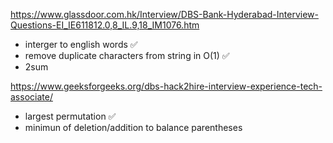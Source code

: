 https://www.glassdoor.com.hk/Interview/DBS-Bank-Hyderabad-Interview-Questions-EI_IE611812.0,8_IL.9,18_IM1076.htm

- interger to english words ✅
- remove duplicate characters from string in O(1) ✅
- 2sum

https://www.geeksforgeeks.org/dbs-hack2hire-interview-experience-tech-associate/

- largest permutation ✅
- minimun of deletion/addition to balance parentheses